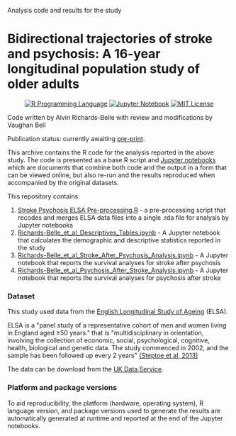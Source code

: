 Analysis code and results for the study

# Bidirectional trajectories of stroke and psychosis: A 16-year longitudinal population study of older adults

<p align="center">
	<a href="https://en.wikipedia.org/wiki/R_(programming_language)"><img
		alt="R Programming Language"
		src="https://img.shields.io/badge/Language-R-%232268BB.svg"></a>
	<a href="https://en.wikipedia.org/wiki/Project_Jupyter#Jupyter_Notebook"><img
		alt="Jupyter Notebook"
		src="https://img.shields.io/badge/Jupyter-Notebook-68B7EB"></a>
	<a href="https://opensource.org/licenses/MIT"><img
		alt="MIT License"
		src="https://img.shields.io/badge/license-MIT-blue.svg"></a>
</p>

Code written by Alvin Richards-Belle with review and modifications by Vaughan Bell

Publication status: currently awaiting [pre-print](https://not_online_yet).

This archive contains the R code for the analysis reported in the above study. The code is presented as a base R script and [Jupyter notebooks](https://jupyter-notebook-beginner-guide.readthedocs.io/en/latest/what_is_jupyter.html) which are documents that combine both code and the output in a form that can be viewed online, but also re-run and the results reproduced when accompanied by the original datasets.

This repository contains:

1.  [Stroke Psychosis ELSA Pre-processing.R](https://github.com/vaughanbell/stroke-psychosis-bidirectional-trajectory/blob/main/Stroke_Psychosis_ELSA_Pre-processing.R) - a pre-processing script that recodes and merges ELSA data files into a single .rda file for analysis by Jupyter notebooks
2.  [Richards-Belle_et_al_Descriptives_Tables.ipynb](https://github.com/vaughanbell/stroke-psychosis-bidirectional-trajectory/blob/main/Richards-Belle_et_al_Descriptives_Tables.ipynb) - A Jupyter notebook that calculates the demographic and descriptive statistics reported in the study
3.  [Richards-Belle_et_al_Stroke_After_Psychosis_Analysis.ipynb](https://github.com/vaughanbell/stroke-psychosis-bidirectional-trajectory/blob/main/Richards-Belle_et_al_Stroke_After_Psychosis_Analysis.ipynb) - A Jupyter notebook that reports the survival analyses for stroke after psychosis
4.  [Richards-Belle_et_al_Psychosis_After_Stroke_Analysis.ipynb](https://github.com/vaughanbell/stroke-psychosis-bidirectional-trajectory/blob/main/Richards-Belle_et_al_Psychosis_After_Stroke_Analysis.ipynb) - A Jupyter notebook that reports the survival analyses for psychosis after stroke

### Dataset

This study used data from the [English Longitudinal Study of Ageing](https://www.elsa-project.ac.uk/) (ELSA).

ELSA is a "panel study of a representative cohort of men and women living in England aged ≥50 years." that is "multidisciplinary in orientation, involving the collection of economic, social, psychological, cognitive, health, biological and genetic data. The study commenced in 2002, and the sample has been followed up every 2 years" [(Steptoe et al, 2013)](https://doi.org/10.1093/ije/dys168)

The data can be download from the [UK Data Service](https://beta.ukdataservice.ac.uk/datacatalogue/studies/study?id=5050).

### Platform and package versions

To aid reproducibility, the platform (hardware, operating system), R language version, and package versions used to generate the results are automatically generated at runtime and reported at the end of the Jupyter notebooks.
